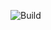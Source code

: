 ![Build](https://github.com/Hanarion/decoupling_java_training/actions/workflows/build.yml/badge.svg)
